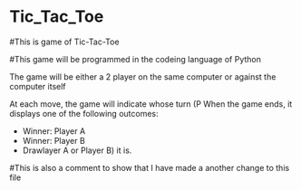 # Tic_Tac_Toe

#This is game of Tic-Tac-Toe 

#This game will be programmed in the codeing language of Python

The game will be either a 2 player on the same computer or against the computer itself

At each move, the game will indicate whose turn (P When the game ends, it displays one of the following outcomes:
   * Winner: Player A
   * Winner: Player B
   * Drawlayer A or Player B) it is.

#This is also a comment to show that I have made a another change to this file
